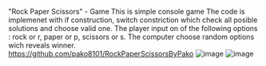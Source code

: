 "Rock Paper Scissors" - Game
This is simple console game
The code is implemenet with if construction, switch constriction which check all posible solutions and choose valid one.
The player input on of the following options : rock or r, paper or p, scissors or s. The computer choose random options wich reveals winner.
https://github.com/pako8101/RockPaperScissorsByPako
![image](https://user-images.githubusercontent.com/112328223/212682405-a78c24be-ceaf-4451-825b-813e578a1735.png)
![image](https://user-images.githubusercontent.com/112328223/212682561-93782118-7e0e-406c-bf7e-c81ca7baba5e.png)
